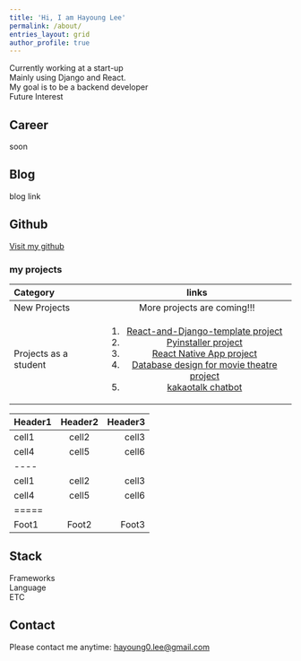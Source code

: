 ```yaml
---
title: 'Hi, I am Hayoung Lee'
permalink: /about/
entries_layout: grid
author_profile: true
---
```

Currently working at a start-up <br/>
Mainly using Django and React. <br/>
My goal is to be a backend developer <br/>
Future Interest

## Career
soon

## Blog
blog link

## Github 
<a href="https://github.com/hayoung0Lee">Visit my github</a>

### my projects
|Category|links|
|:--------|:-------:|
|New Projects|More projects are coming!!! |
|Projects as a student| <ol><li><a href="/portfolio/2020-09-06-React-and-Django/">React-and-Django-template project</a></li> <li><a href="/portfolio/2020-09-06-pyinstaller-pj/">Pyinstaller project</a></li> <li><a href="/portfolio/2020-09-06-react-native-app/">React Native App project</a></li> <li><a href="/portfolio/2020-09-06-movie-project/">Database design for movie theatre project</a></li><li><a href="/portfolio/2020-09-06-kakaochatbot/">kakaotalk chatbot</a></li></ol>|


| Header1 | Header2 | Header3 |
|:--------|:-------:|--------:|
| cell1   | cell2   | cell3   |
| cell4   | cell5   | cell6   |
|----
| cell1   | cell2   | cell3   |
| cell4   | cell5   | cell6   |
|=====
| Foot1   | Foot2   | Foot3


## Stack
Frameworks <br/>
Language <br/>
ETC <br/>

## Contact
Please contact me anytime: hayoung0.lee@gmail.com

